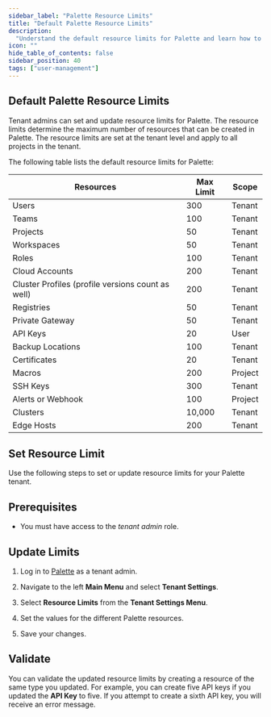 ```yaml
---
sidebar_label: "Palette Resource Limits"
title: "Default Palette Resource Limits"
description:
  "Understand the default resource limits for Palette and learn how to set resource limits for your Palette tenant."
icon: ""
hide_table_of_contents: false
sidebar_position: 40
tags: ["user-management"]
---
```


## Default Palette Resource Limits

Tenant admins can set and update resource limits for Palette. The resource limits determine the maximum number of
resources that can be created in Palette. The resource limits are set at the tenant level and apply to all projects in
the tenant.

The following table lists the default resource limits for Palette:

| **Resources**     | **Max Limit** | **Scope** |
| ----------------- | ------------- | --------- |
| Users             | 300           | Tenant    |
| Teams             | 100           | Tenant    |
| Projects          | 50            | Tenant    |
| Workspaces        | 50            | Tenant    |
| Roles             | 100           | Tenant    |
| Cloud Accounts    | 200           | Tenant    |
| Cluster Profiles (profile versions count as well) | 200           | Tenant    |
| Registries        | 50            | Tenant    |
| Private Gateway   | 50            | Tenant    |
| API Keys          | 20            | User      |
| Backup Locations  | 100           | Tenant    |
| Certificates      | 20            | Tenant    |
| Macros            | 200           | Project   |
| SSH Keys          | 300           | Tenant    |
| Alerts or Webhook | 100           | Project   |
| Clusters          | 10,000        | Tenant    |
| Edge Hosts        | 200           | Tenant    |

## Set Resource Limit

Use the following steps to set or update resource limits for your Palette tenant.

## Prerequisites

- You must have access to the _tenant admin_ role.

## Update Limits

1. Log in to [Palette](https://console.spectrocloud.com) as a tenant admin.

2. Navigate to the left **Main Menu** and select **Tenant Settings**.

3. Select **Resource Limits** from the **Tenant Settings Menu**.

4. Set the values for the different Palette resources.

5. Save your changes.

## Validate

You can validate the updated resource limits by creating a resource of the same type you updated. For example, you can
create five API keys if you updated the **API Key** to five. If you attempt to create a sixth API key, you will receive
an error message.
